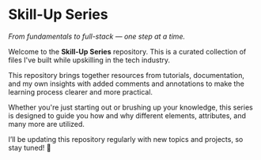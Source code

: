 # Skill-Up Series
_From fundamentals to full-stack — one step at a time._

Welcome to the **Skill-Up Series** repository. This is a curated collection of files I've built while upskilling in the tech industry.

This repository brings together resources from tutorials, documentation, and my own insights with added comments and annotations to make the learning process clearer and more practical.

Whether you're just starting out or brushing up your knowledge, this series is designed to guide you how and why different elements, attributes, and many more are utilized.

I’ll be updating this repository regularly with new topics and projects, so stay tuned! 🌟
